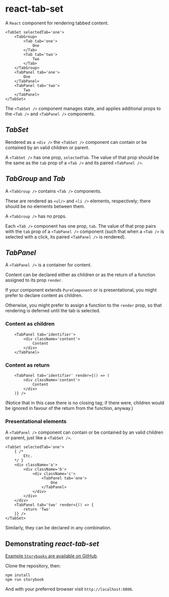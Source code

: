# react-tab-set

A `React` component for rendering tabbed content.

```
<TabSet selectedTab='one'>
	<TabGroup>
		<Tab tab='one'>
			One
		</Tab>
		<Tab tab='two'>
			Two
		</Tab>
	</TabGroup>
	<TabPanel tab='one'>
		One
	</TabPanel>
	<TabPanel tab='two'>
		Two
	</TabPanel>
</TabSet>
```

The `<TabSet />` component manages state, and applies additional props to the `<Tab />` and `<TabPanel />` components.

## _TabSet_

Rendered as a `<div />` the `<TabSet />` component can contain or be contained by an valid children or parent.

A `<TabSet />` has one prop, `selectedTab`. The value of that prop should be the same as the `tab` prop of a `<Tab />` and its paired `<TabPanel />`.

## _TabGroup_ and _Tab_

A `<TabGroup />` contains `<Tab />` components.

These are rendered as `<ul/>` and `<li />` elements, respectively; there should be no elements between them.

A `<TabGroup />` has no props.

Each `<Tab />` component has one prop, `tab`. The value of that prop pairs with the `tab` prop of a `<TabPanel />` component (such that when a `<Tab />` is selected with a click, its paired `<TabPanel />` is rendered).

## _TabPanel_

A `<TabPanel />` is a container for content.

Content can be declared either as children or as the return of a function assigned to its prop `render`.

If your component extends `PureComponent` or is presentational, you might prefer to declare content as children.

Otherwise, you might prefer to assign a function to the `render` prop, so that rendering is deferred until the tab is selected.

### Content as children

```
	<TabPanel tab='identifier'>
		<div className='content'>
			Content
		</div>
	</TabPanel>
```

### Content as return

```
	<TabPanel tab='identifier' render={() => (
		<div className='content'>
			Content
		</div>
	)} />
```

(Notice that in this case there is no closing tag; if there were, children would be ignored in favour of the return from the function, anyway.)

### Presentational elements

A `<TabPanel />` component can contain or be contained by an valid children or parent, just like a `<TabSet />`.

```
<TabSet selectedTab='one'>
	{ /*
		Etc.
	*/ }
	<div className='a'>
		<div className='b'>
			<div className='c'>
				<TabPanel tab='one'>
					One
				</TabPanel>
			</div>
		</div>
	</div>
	<TabPanel tab='two' render={() => {
		return 'Two'
	}} />
</TabSet>
```

Similarly, they can be declared in any combination.

## Demonstrating _react-tab-set_

[Example `Storybooks` are available on GitHub](https://github.com/sequencemedia/react-tab-set).

Clone the repository, then:

```
npm install
npm run storybook
```

And with your preferred browser visit `http://localhost:6006`.

